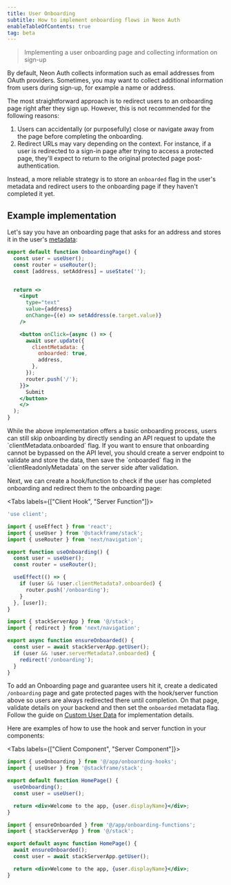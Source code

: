 ```yaml
---
title: User Onboarding
subtitle: How to implement onboarding flows in Neon Auth
enableTableOfContents: true
tag: beta
---
```


> Implementing a user onboarding page and collecting information on sign-up

By default, Neon Auth collects information such as email addresses from OAuth providers. Sometimes, you may want to collect additional information from users during sign-up, for example a name or address.

The most straightforward approach is to redirect users to an onboarding page right after they sign up. However, this is not recommended for the following reasons:

1. Users can accidentally (or purposefully) close or navigate away from the page before completing the onboarding.
2. Redirect URLs may vary depending on the context. For instance, if a user is redirected to a sign-in page after trying to access a protected page, they'll expect to return to the original protected page post-authentication.

Instead, a more reliable strategy is to store an `onboarded` flag in the user's metadata and redirect users to the onboarding page if they haven't completed it yet.

## Example implementation

Let's say you have an onboarding page that asks for an address and stores it in the user's [metadata](/docs/neon-auth/concepts/custom-user-data):

```jsx shouldWrap title="app/onboarding/page.tsx"
export default function OnboardingPage() {
  const user = useUser();
  const router = useRouter();
  const [address, setAddress] = useState('');


  return <>
    <input
      type="text"
      value={address}
      onChange={(e) => setAddress(e.target.value)}
    />

    <button onClick={async () => {
      await user.update({
        clientMetadata: {
          onboarded: true,
          address,
        },
      });
      router.push('/');
    }}>
      Submit
    </button>
    </>
  );
}
```

<Admonition type="note">
  While the above implementation offers a basic onboarding process, users can still skip onboarding by directly sending an API request to update the `clientMetadata.onboarded` flag. If you want to ensure that onboarding cannot be bypassed on the API level, you should create a server endpoint to validate and store the data, then save the `onboarded` flag in the `clientReadonlyMetadata` on the server side after validation.
</Admonition>

Next, we can create a hook/function to check if the user has completed onboarding and redirect them to the onboarding page:

<Tabs labels={["Client Hook", "Server Function"]}>

<TabItem>

```jsx shouldWrap title="app/onboarding-hooks.ts"
'use client';

import { useEffect } from 'react';
import { useUser } from '@stackframe/stack';
import { useRouter } from 'next/navigation';

export function useOnboarding() {
  const user = useUser();
  const router = useRouter();

  useEffect(() => {
    if (user && !user.clientMetadata?.onboarded) {
      router.push('/onboarding');
    }
  }, [user]);
}
```

</TabItem>

<TabItem>

```jsx shouldWrap title="app/onboarding-functions.ts"
import { stackServerApp } from '@/stack';
import { redirect } from 'next/navigation';

export async function ensureOnboarded() {
  const user = await stackServerApp.getUser();
  if (user && !user.serverMetadata?.onboarded) {
    redirect('/onboarding');
  }
}
```

</TabItem>

</Tabs>

To add an Onboarding page and guarantee users hit it, create a dedicated `/onboarding` page and gate protected pages with the hook/server function above so users are always redirected there until completion. On that page, validate details on your backend and then set the `onboarded` metadata flag. Follow the guide on [Custom User Data](/docs/neon-auth/concepts/custom-user-data) for implementation details.

Here are examples of how to use the hook and server function in your components:

<Tabs labels={["Client Component", "Server Component"]}>

<TabItem>

```jsx shouldWrap title="app/page.tsx"
import { useOnboarding } from '@/app/onboarding-hooks';
import { useUser } from '@stackframe/stack';

export default function HomePage() {
  useOnboarding();
  const user = useUser();

  return <div>Welcome to the app, {user.displayName}</div>;
}
```

</TabItem>

<TabItem>

```jsx shouldWrap title="app/page.tsx"
import { ensureOnboarded } from '@/app/onboarding-functions';
import { stackServerApp } from '@/stack';

export default async function HomePage() {
  await ensureOnboarded();
  const user = await stackServerApp.getUser();

  return <div>Welcome to the app, {user.displayName}</div>;
}
```

</TabItem>

</Tabs>
